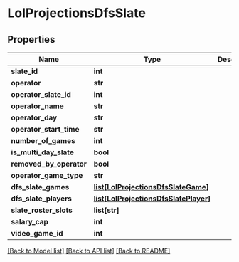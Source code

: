 # LolProjectionsDfsSlate

## Properties
Name | Type | Description | Notes
------------ | ------------- | ------------- | -------------
**slate_id** | **int** |  | [optional] 
**operator** | **str** |  | [optional] 
**operator_slate_id** | **int** |  | [optional] 
**operator_name** | **str** |  | [optional] 
**operator_day** | **str** |  | [optional] 
**operator_start_time** | **str** |  | [optional] 
**number_of_games** | **int** |  | [optional] 
**is_multi_day_slate** | **bool** |  | [optional] 
**removed_by_operator** | **bool** |  | [optional] 
**operator_game_type** | **str** |  | [optional] 
**dfs_slate_games** | [**list[LolProjectionsDfsSlateGame]**](LolProjectionsDfsSlateGame.md) |  | [optional] 
**dfs_slate_players** | [**list[LolProjectionsDfsSlatePlayer]**](LolProjectionsDfsSlatePlayer.md) |  | [optional] 
**slate_roster_slots** | **list[str]** |  | [optional] 
**salary_cap** | **int** |  | [optional] 
**video_game_id** | **int** |  | [optional] 

[[Back to Model list]](../README.md#documentation-for-models) [[Back to API list]](../README.md#documentation-for-api-endpoints) [[Back to README]](../README.md)

